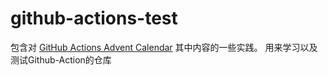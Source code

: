 # github-actions-test
包含对 [GitHub Actions Advent Calendar](https://www.edwardthomson.com/blog/github_actions_1_cicd_triggers.html) 其中内容的一些实践。
用来学习以及测试Github-Action的仓库
